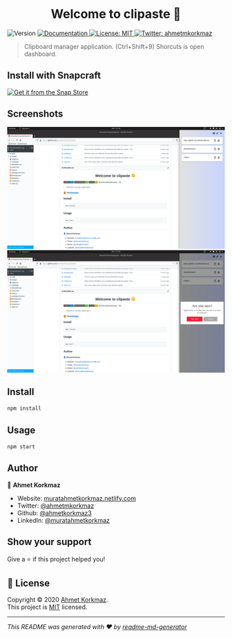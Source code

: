 <h1 align="center">Welcome to clipaste 👋</h1>
<p>
  <img alt="Version" src="https://img.shields.io/badge/version-1.0.0-blue.svg?cacheSeconds=2592000" />
  <a href="https://github.com/ahmetkorkmaz3/clipaste" target="_blank">
    <img alt="Documentation" src="https://img.shields.io/badge/documentation-yes-brightgreen.svg" />
  </a>
  <a href="https://github.com/ahmetkorkmaz3/clipaste/blob/master/LICENSE" target="_blank">
    <img alt="License: MIT" src="https://img.shields.io/badge/License-MIT-yellow.svg" />
  </a>
  <a href="https://twitter.com/ahmetmkorkmaz" target="_blank">
    <img alt="Twitter: ahmetmkorkmaz" src="https://img.shields.io/twitter/follow/ahmetmkorkmaz.svg?style=social" />
  </a>
</p>

> Clipboard manager application. (Ctrl+Shift+9) Shorcuts is open dashboard.

## Install with Snapcraft

[![Get it from the Snap Store](https://snapcraft.io/static/images/badges/en/snap-store-black.svg)](https://snapcraft.io/clipaste)

## Screenshots

![Clipaste](images/ss/clipaste-ss2.png)
![Clipaste Exit](images/ss/clipaste-ss.png)

## Install

```sh
npm install
```

## Usage

```sh
npm start
```

## Author

👤 **Ahmet Korkmaz**

* Website: [muratahmetkorkmaz.netlify.com](https://muratahmetkorkmaz.netlify.com)
* Twitter: [@ahmetmkorkmaz](https://twitter.com/ahmetmkorkmaz)
* Github: [@ahmetkorkmaz3](https://github.com/ahmetkorkmaz3)
* LinkedIn: [@muratahmetkorkmaz](https://linkedin.com/in/muratahmetkorkmaz)

## Show your support

Give a ⭐️ if this project helped you!

## 📝 License

Copyright © 2020 [Ahmet Korkmaz](https://github.com/ahmetkorkmaz3).<br />
This project is [MIT](https://github.com/ahmetkorkmaz3/clipaste/blob/master/LICENSE) licensed.

***
_This README was generated with ❤️ by [readme-md-generator](https://github.com/kefranabg/readme-md-generator)_